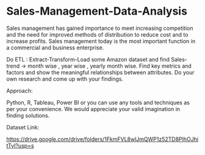 # Sales-Management-Data-Analysis

Sales management has gained importance to meet increasing competition and the need for improved
methods of distribution to reduce cost and to increase profits. Sales management today is the most
important function in a commercial and business enterprise.

Do ETL : Extract-Transform-Load some Amazon dataset and find Sales-trend -> month wise , year
wise , yearly month wise. Find key metrics and factors and show the meaningful relationships
between attributes. Do your own research and come up with your findings.

Approach:

Python, R, Tableau, Power BI or you can use any tools and techniques as per your convenience. We
would appreciate your valid imagination in finding solutions.

Dataset Link:

https://drive.google.com/drive/folders/1FkmFVL8wlJmQWP1z52TD8PlhOJhitTyI?usp=s
